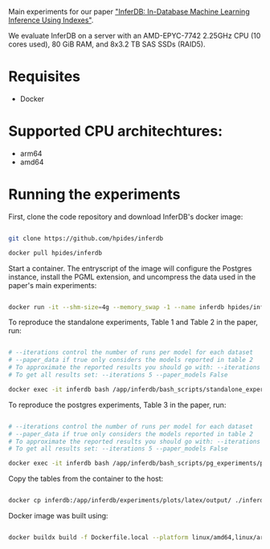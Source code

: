 Main experiments for our paper ["InferDB: In-Database Machine Learning Inference Using Indexes"](https://hpi.de/fileadmin/user_upload/fachgebiete/rabl/publications/2024/inferdb_vldb24.pdf).

We evaluate InferDB on a server with an AMD-EPYC-7742 2.25GHz CPU (10 cores used), 80 GiB RAM, and 8x3.2 TB SAS SSDs (RAID5).

# Requisites

- Docker

# Supported CPU architechtures:

- arm64
- amd64

# Running the experiments

First, clone the code repository and download InferDB's docker image:

```bash

git clone https://github.com/hpides/inferdb

docker pull hpides/inferdb

```

Start a container. The entryscript of the image will configure the Postgres instance, install the PGML extension, and uncompress the data used in the paper's main experiments:

```bash

docker run -it --shm-size=4g --memory_swap -1 --name inferdb hpides/inferdb sleep infinity

```

To reproduce the standalone experiments, Table 1 and Table 2 in the paper, run:

```bash

# --iterations control the number of runs per model for each dataset
# --paper_data if true only considers the models reported in table 2
# To approximate the reported results you should go with: --iterations 5 --paper_models True
# To get all results set: --iterations 5 --paper_models False

docker exec -it inferdb bash /app/inferdb/bash_scripts/standalone_experiments/standalone_experiments.sh --iterations 1 --paper_models True

```

To reproduce the postgres experiments, Table 3 in the paper, run:

```bash

# --iterations control the number of runs per model for each dataset
# --paper_data if true only considers the models reported in table 2
# To approximate the reported results you should go with: --iterations 5 --paper_models True
# To get all results set: --iterations 5 --paper_models False

docker exec -it inferdb bash /app/inferdb/bash_scripts/pg_experiments/pg_experiments.sh --iterations 1 --paper_models True

```

Copy the tables from the container to the host:

```bash

docker cp inferdb:/app/inferdb/experiments/plots/latex/output/ ./inferdb/experiments/plots/latex/

```

Docker image was built using:

```bash

docker buildx build -f Dockerfile.local --platform linux/amd64,linux/arm64 -t hpides/inferdb .

```